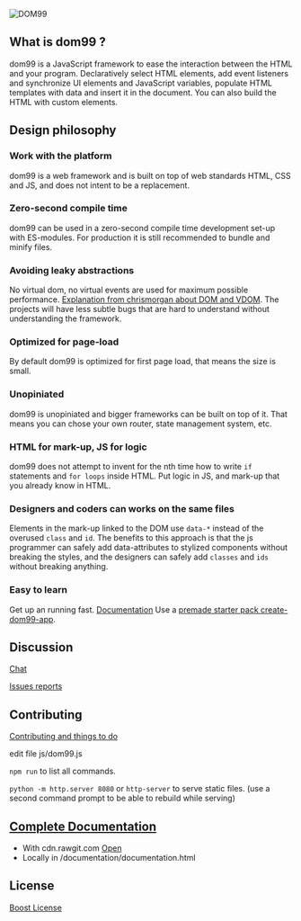 ![DOM99](images/visual2.jpg)


## What is dom99 ?

dom99 is a JavaScript framework to ease the interaction between the HTML and your program. Declaratively select HTML elements, add event listeners and synchronize UI elements and JavaScript variables, populate HTML templates with data and insert it in the document.
You can also build the HTML with custom elements.
<!-- [Demo](http://jsbin.com/tepezuj/3/embed?html,js,output) -->

## Design philosophy

### Work with the platform

dom99 is a web framework and is built on top of web standards HTML, CSS and JS, and does not intent to be a replacement.


### Zero-second compile time

dom99 can be used in a zero-second compile time development set-up with ES-modules. For production it is still recommended to bundle and minify files.


### Avoiding leaky abstractions

No virtual dom, no virtual events are used for maximum possible performance. [Explanation from chrismorgan about DOM and VDOM](https://news.ycombinator.com/item?id=15957517). The projects will have less subtle bugs that are hard to understand without understanding the framework.


### Optimized for page-load

By default dom99 is optimized for first page load, that means the size is small.


### Unopiniated

dom99 is unopiniated and bigger frameworks can be built on top of it. That means you can chose your own router, state management system, etc.

### HTML for mark-up, JS for logic

dom99 does not attempt to invent for the nth time how to write `if` statements and `for loops` inside HTML. Put logic in JS, and mark-up that you already know in HTML.


### Designers and coders can works on the same files

Elements in the mark-up linked to the DOM use `data-*` instead of the overused `class` and `id`. The benefits to this approach is that the js programmer can safely add data-attributes to stylized components without breaking the styles, and the designers can safely add `classes` and `ids` without breaking anything.


### Easy to learn

Get up an running fast.  [Documentation](https://cdn.rawgit.com/GrosSacASac/DOM99/master/documentation/documentation.html) Use a [premade starter pack create-dom99-app](https://github.com/GrosSacASac/create-dom99-app/).

## Discussion

[Chat](https://dystroy.org/miaou/3)

[Issues reports](https://github.com/GrosSacASac/DOM99/issues)

## Contributing

[Contributing and things to do](documentation/contributing.md)

edit file js/dom99.js

`npm run` to list all commands.

`python -m http.server 8080` or `http-server` to serve static files. (use a second command prompt to be able to rebuild while serving)


## [Complete Documentation](https://cdn.rawgit.com/GrosSacASac/DOM99/master/documentation/documentation.html)

 * With cdn.rawgit.com [Open](https://cdn.rawgit.com/GrosSacASac/DOM99/master/documentation/documentation.html)
 * Locally in /documentation/documentation.html


## License

[Boost License](./LICENSE.txt)
